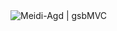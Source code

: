 <img  align="center" src="https://github-readme-stats.vercel.app/api/pin/?username=Meidi-Agd&repo=gsbMVC&theme=omni" alt="Meidi-Agd | gsbMVC">
